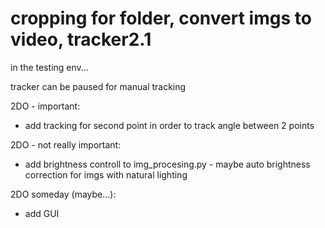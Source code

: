 # cropping for folder, convert imgs to video, tracker2.1 
in the testing env...

tracker can be paused for manual tracking

2DO - important:
* add tracking for second point in order to track angle between 2 points

2DO - not really important:
* add brightness controll to img_procesing.py - maybe auto brightness correction for imgs with natural lighting

2DO someday (maybe...):
* add GUI

